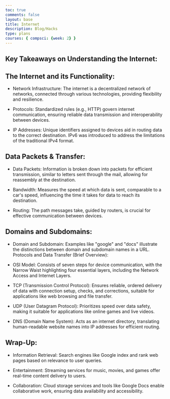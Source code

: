 ```yaml
---
toc: true
comments: false
layout: base
title: Internet
description: Blog/Hacks
type: plans
courses: { compsci: {week: 2} }
---
```



## Key Takeaways on Understanding the Internet:

## The Internet and its Functionality:

- Network Infrastructure: The internet is a decentralized network of networks, connected through various technologies, providing flexibility and resilience.

- Protocols: Standardized rules (e.g., HTTP) govern internet communication, ensuring reliable data transmission and interoperability between devices.

- IP Addresses: Unique identifiers assigned to devices aid in routing data to the correct destination. IPv6 was introduced to address the limitations of the traditional IPv4 format.

## Data Packets & Transfer:

- Data Packets: Information is broken down into packets for efficient transmission, similar to letters sent through the mail, allowing for reassembly at the destination.

- Bandwidth: Measures the speed at which data is sent, comparable to a car's speed, influencing the time it takes for data to reach its destination.

- Routing: The path messages take, guided by routers, is crucial for effective communication between devices.

## Domains and Subdomains:

- Domain and Subdomain: Examples like "google" and "docs" illustrate the distinctions between domain and subdomain names in a URL.
Protocols and Data Transfer (Brief Overview):

- OSI Model: Consists of seven steps for device communication, with the Narrow Waist highlighting four essential layers, including the Network Access and Internet Layers.

- TCP (Transmission Control Protocol): Ensures reliable, ordered delivery of data with connection setup, checks, and corrections, suitable for applications like web browsing and file transfer.

- UDP (User Datagram Protocol): Prioritizes speed over data safety, making it suitable for applications like online games and live videos.

- DNS (Domain Name System): Acts as an internet directory, translating human-readable website names into IP addresses for efficient routing.

## Wrap-Up:

- Information Retrieval: Search engines like Google index and rank web pages based on relevance to user queries.

- Entertainment: Streaming services for music, movies, and games offer real-time content delivery to users.

- Collaboration: Cloud storage services and tools like Google Docs enable collaborative work, ensuring data availability and accessibility.
